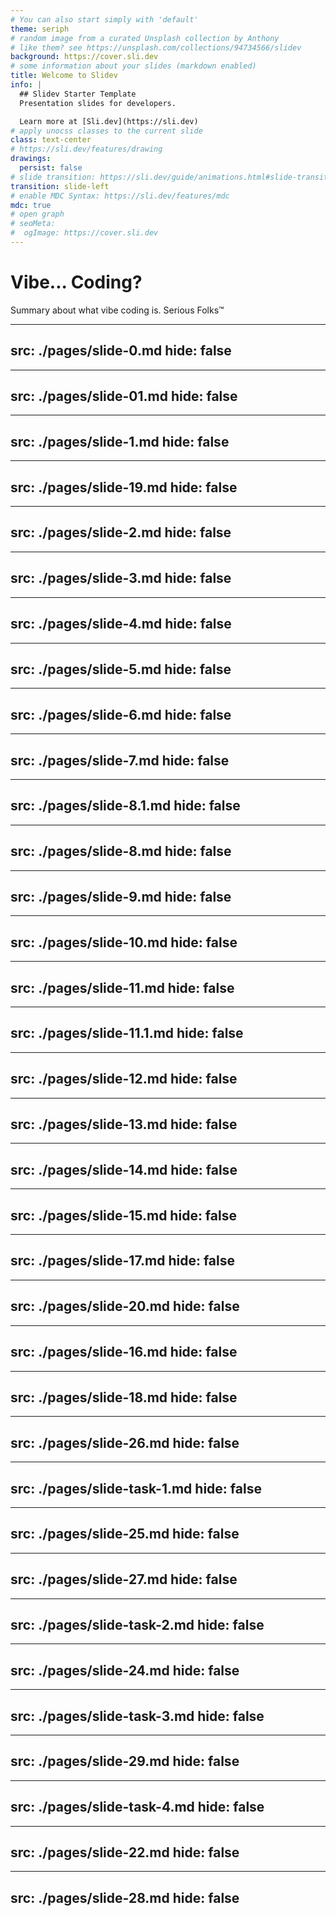 ```yaml
---
# You can also start simply with 'default'
theme: seriph
# random image from a curated Unsplash collection by Anthony
# like them? see https://unsplash.com/collections/94734566/slidev
background: https://cover.sli.dev
# some information about your slides (markdown enabled)
title: Welcome to Slidev
info: |
  ## Slidev Starter Template
  Presentation slides for developers.

  Learn more at [Sli.dev](https://sli.dev)
# apply unocss classes to the current slide
class: text-center
# https://sli.dev/features/drawing
drawings:
  persist: false
# slide transition: https://sli.dev/guide/animations.html#slide-transitions
transition: slide-left
# enable MDC Syntax: https://sli.dev/features/mdc
mdc: true
# open graph
# seoMeta:
#  ogImage: https://cover.sli.dev
---
```


# Vibe... Coding?

Summary about what vibe coding is. Serious Folks™


---
src: ./pages/slide-0.md
hide: false
---

---
src: ./pages/slide-01.md
hide: false
---

---
src: ./pages/slide-1.md
hide: false
---

---
src: ./pages/slide-19.md
hide: false
---

---
src: ./pages/slide-2.md
hide: false
---

---
src: ./pages/slide-3.md
hide: false
---

---
src: ./pages/slide-4.md
hide: false
---

---
src: ./pages/slide-5.md
hide: false
---

---
src: ./pages/slide-6.md
hide: false
---

---
src: ./pages/slide-7.md
hide: false
---


---
src: ./pages/slide-8.1.md
hide: false
---

---
src: ./pages/slide-8.md
hide: false
---


---
src: ./pages/slide-9.md
hide: false
---

---
src: ./pages/slide-10.md
hide: false
---

---
src: ./pages/slide-11.md
hide: false
---

---
src: ./pages/slide-11.1.md
hide: false
---

---
src: ./pages/slide-12.md
hide: false
---

---
src: ./pages/slide-13.md
hide: false
---

---
src: ./pages/slide-14.md
hide: false
---

---
src: ./pages/slide-15.md
hide: false
---

---
src: ./pages/slide-17.md
hide: false
---

---
src: ./pages/slide-20.md
hide: false
---

---
src: ./pages/slide-16.md
hide: false
---


---
src: ./pages/slide-18.md
hide: false
---

---
src: ./pages/slide-26.md
hide: false
---


---
src: ./pages/slide-task-1.md
hide: false
---




---
src: ./pages/slide-25.md
hide: false
---


---
src: ./pages/slide-27.md
hide: false
---

---
src: ./pages/slide-task-2.md
hide: false
---

---
src: ./pages/slide-24.md
hide: false
---

---
src: ./pages/slide-task-3.md
hide: false
---


---
src: ./pages/slide-29.md
hide: false
---
    

---
src: ./pages/slide-task-4.md
hide: false
---




---
src: ./pages/slide-22.md
hide: false
---
    


---
src: ./pages/slide-28.md
hide: false
---
    